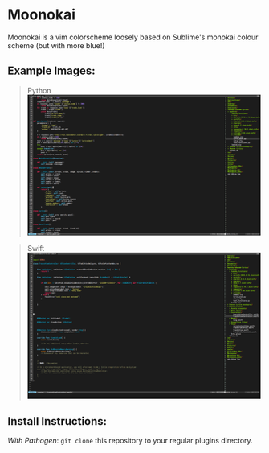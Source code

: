 # Moonokai

Moonokai is a vim colorscheme loosely based on Sublime's monokai colour scheme (but with more blue!)

## Example Images:

> Python
![python](./examples/python.png)


>Swift
![Swift](./examples/swift.png)

## Install Instructions:

*With Pathogen*: `git clone` this repository to your regular plugins directory.
